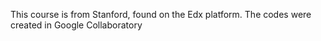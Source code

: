 This course is from Stanford, found on the Edx platform. 
The codes were created in Google Collaboratory

